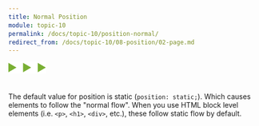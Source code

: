 ```yaml
---
title: Normal Position
module: topic-10
permalink: /docs/topic-10/position-normal/
redirect_from: /docs/topic-10/08-position/02-page.md
---
```


<img src="./../../../img/arrow-divider.svg" style="width: 75px; border: none; margin: 0px 0 20px 0" />

The default value for position is static (`position: static;`). Which causes elements to follow the "normal flow". When you use HTML block level elements (i.e. `<p>`, `<h1>`, `<div>`, etc.), these follow static flow by default.
